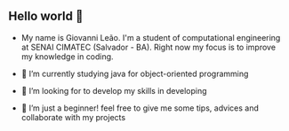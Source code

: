 ## Hello world 👋

- My name is Giovanni Leão. I'm a student of computational engineering at SENAI CIMATEC (Salvador - BA). Right now my focus is to improve my knowledge in coding. 


- 🔭 I’m currently studying java for object-oriented programming 
- 🌱 I’m looking for to develop my skills in developing 
- 👯 I’m just a beginner! feel free to give me some tips, advices and collaborate with my projects 

